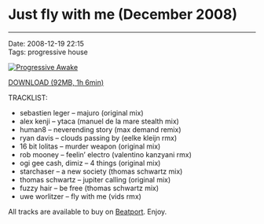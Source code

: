 # Just fly with me (December 2008) 

----

Date: 2008-12-19 22:15  
Tags: progressive house  

[![Progressive Awake](https://drive.google.com/uc?export=download&id=0B1aIvu0NI6o4VGdUYmI4THQ0S3c)](https://drive.google.com/uc?export=download&id=0B_4_ynm06YZIU2JGanRxaWRyMGM)

[DOWNLOAD (92MB, 1h 6min)](https://drive.google.com/file/d/0B_4_ynm06YZIU2JGanRxaWRyMGM/edit?usp=sharing)

TRACKLIST:  

- sebastien leger – majuro (original mix)  
- alex kenji – ytaca (manuel de la mare stealth mix)  
- human8 – neverending story (max demand remix)
- ryan davis – clouds passing by (eelke kleijn rmx)
- 16 bit lolitas – murder weapon (original mix)
- rob mooney – feelin’ electro (valentino kanzyani rmx)
- ogi gee cash, dimiz – 4 things (original mix)
- starchaser – a new society (thomas schwartz mix)
- thomas schwartz – jupiter calling (original mix)
- fuzzy hair – be free (thomas schwartz mix)
- uwe worlitzer – fly with me (vids rmx)

All tracks are available to buy on <a href="http://beatport.com" target="_blank">Beatport</a>.
Enjoy.